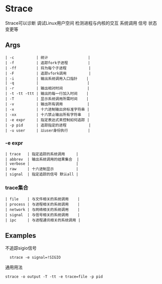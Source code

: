 # Strace
Strace可以诊断 调试Linux用户空间
检测进程与内核的交互 系统调用 信号 状态变更等

## Args
```
| -c          | 统计                  |
| -f          | 追踪fork子进程         |
| -ff         | 将为每个子进程          |
| -F          | 追踪vfork调用          |
| -i          | 输出系统调用入口指针    |
| -q          |                      |
| -r          | 输出相对时间           |
| -t -tt -ttt | 输出的每一行加入时间    |
| -T          | 显示系统调用所需时间    |
| -v          | 输出所有调用           |
| -x          | 十六进制输出非标准字符串 |
| -xx         | 十六禁止输出所有字符串   |
| -e expr     | 指定表达式来控制如何追踪 |
| -p pid      | 追踪指定的进程          |
| -u user     | 以user身份执行         |
```
### -e expr
```
| trace   | 指定追踪的系统调用     |
| abbrev  | 输出系统调用的结果集合  |
| verbose |                     |
| raw     | 十六进制显示          |
| signal  | 指定追踪的信号 默认all |
```
### trace集合
```
| file    | 与文件相关的系统调用    |
| process | 与进程相关的系统调用    |
| network | 与网络相关的系统调用    |
| signal  | 与信号相关的系统调用    |
| ipc     | 与进程通讯相关的系统调用 |
```
## Examples
不追踪sigio信号
```shell
  strace -e signal=!SIGIO
```

通用用法
``` shell
strace -o output -T -tt -e trace=file -p pid
```
